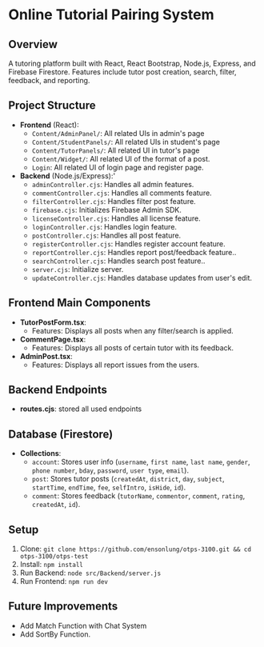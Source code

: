 # Online Tutorial Pairing System

## Overview
A tutoring platform built with React, React Bootstrap, Node.js, Express, and Firebase Firestore. 
Features include tutor post creation, search, filter, feedback, and reporting.

## Project Structure
- **Frontend** (React):
  - `Content/AdminPanel/`: All related UIs in admin's page
  - `Content/StudentPanels/`: All related UIs in student's page
  - `Content/TutorPanels/`: All related UI in tutor's page
  - `Content/Widget/`: All related UI of the format of a post.
  - `Login`: All related UI of login page and register page.
- **Backend** (Node.js/Express):'
  - `adminController.cjs`: Handles all admin features.
  - `commentController.cjs`: Handles all comments feature.
  - `filterController.cjs`: Handles filter post feature.
  - `firebase.cjs`: Initializes Firebase Admin SDK.
  - `licenseController.cjs`: Handles all license feature.
  - `loginController.cjs`: Handles login feature.
  - `postController.cjs`: Handles all post feature.
  - `registerController.cjs`: Handles register account feature.
  - `reportController.cjs`: Handles report post/feedback feature..
  - `searchController.cjs`: Handles search post feature..
  - `server.cjs`: Initialize server.
  - `updateController.cjs`: Handles database updates from user's edit.

## Frontend Main Components
- **TutorPostForm.tsx**:
  - Features: Displays all posts when any filter/search is applied.
- **CommentPage.tsx**:
  - Features: Displays all posts of certain tutor with its feedback.
- **AdminPost.tsx**:
  - Features: Displays all report issues from the users.

## Backend Endpoints
- **routes.cjs**: stored all used endpoints

## Database (Firestore)
- **Collections**:
  - `account`: Stores user info (`username`, `first name`, `last name`, `gender`, `phone number`, `bday`, `password`, `user type`, `email`).
  - `post`: Stores tutor posts (`createdAt`, `district`, `day`, `subject`, `startTime`, `endTime`, `fee`, `selfIntro`, `isHide`, `id`).
  - `comment`: Stores feedback (`tutorName`, `commentor`, `comment`, `rating`, `createdAt`, `id`).

## Setup
1. Clone: `git clone https://github.com/ensonlung/otps-3100.git && cd otps-3100/otps-test`
2. Install: `npm install`
4. Run Backend: `node src/Backend/server.js`
5. Run Frontend: `npm run dev`


## Future Improvements
- Add Match Function with Chat System
- Add SortBy Function.